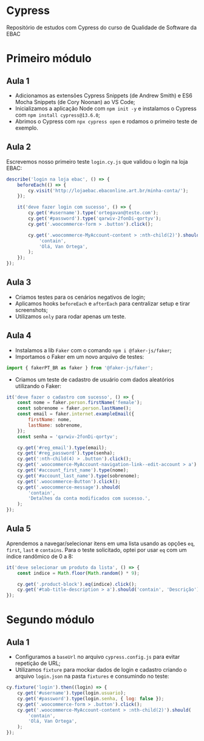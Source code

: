 # Cypress

Repositório de estudos com Cypress do curso de Qualidade de Software da EBAC

# Primeiro módulo

## Aula 1

-   Adicionamos as extensões Cypress Snippets (de Andrew Smith) e ES6 Mocha Snippets (de Cory Noonan) ao VS Code;
-   Inicializamos a aplicação Node com `npm init -y` e instalamos o Cypress com `npm install cypress@13.6.0`;
-   Abrimos o Cypress com `npx cypress open` e rodamos o primeiro teste de exemplo.

## Aula 2

Escrevemos nosso primeiro teste `login.cy.js` que validou o login na loja EBAC:

```javascript
describe('login na loja ebac', () => {
    beforeEach(() => {
        cy.visit('http://lojaebac.ebaconline.art.br/minha-conta/');
    });

    it('deve fazer login com sucesso', () => {
        cy.get('#username').type('ortegavan@teste.com');
        cy.get('#password').type('qarwiv-2fonDi-qortyv');
        cy.get('.woocommerce-form > .button').click();

        cy.get('.woocommerce-MyAccount-content > :nth-child(2)').should(
            'contain',
            'Olá, Van Ortega',
        );
    });
});
```

## Aula 3

-   Criamos testes para os cenários negativos de login;
-   Aplicamos hooks `beforeEach` e `afterEach` para centralizar setup e tirar screenshots;
-   Utilizamos `only` para rodar apenas um teste.

## Aula 4

-   Instalamos a lib `Faker` com o comando `npm i @faker-js/faker`;
-   Importamos o Faker em um novo arquivo de testes:

```javascript
import { fakerPT_BR as faker } from '@faker-js/faker';
```

-   Criamos um teste de cadastro de usuário com dados aleatórios utilizando o Faker:

```javascript
it('deve fazer o cadastro com sucesso', () => {
    const nome = faker.person.firstName('female');
    const sobrenome = faker.person.lastName();
    const email = faker.internet.exampleEmail({
        firstName: nome,
        lastName: sobrenome,
    });
    const senha = 'qarwiv-2fonDi-qortyv';

    cy.get('#reg_email').type(email);
    cy.get('#reg_password').type(senha);
    cy.get(':nth-child(4) > .button').click();
    cy.get('.woocommerce-MyAccount-navigation-link--edit-account > a').click();
    cy.get('#account_first_name').type(nome);
    cy.get('#account_last_name').type(sobrenome);
    cy.get('.woocommerce-Button').click();
    cy.get('.woocommerce-message').should(
        'contain',
        'Detalhes da conta modificados com sucesso.',
    );
});
```

## Aula 5

Aprendemos a navegar/selecionar itens em uma lista usando as opções `eq`, `first`, `last` e `contains`. Para o teste solicitado, optei por usar `eq` com um índice randômico de 0 a 8:

```javascript
it('deve selecionar um produto da lista', () => {
    const indice = Math.floor(Math.random() * 9);

    cy.get('.product-block').eq(indice).click();
    cy.get('#tab-title-description > a').should('contain', 'Descrição');
});
```

# Segundo módulo

## Aula 1

-   Configuramos a `baseUrl` no arquivo `cypress.config.js` para evitar repetição de URL;
-   Utilizamos `fixture` para mockar dados de login e cadastro criando o arquivo `login.json` na pasta `fixtures` e consumindo no teste:

```javascript
cy.fixture('login').then((login) => {
    cy.get('#username').type(login.usuario);
    cy.get('#password').type(login.senha, { log: false });
    cy.get('.woocommerce-form > .button').click();
    cy.get('.woocommerce-MyAccount-content > :nth-child(2)').should(
        'contain',
        'Olá, Van Ortega',
    );
});
```
